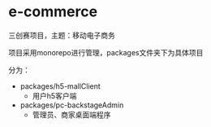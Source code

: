 # e-commerce

三创赛项目，主题：移动电子商务

项目采用monorepo进行管理，packages文件夹下为具体项目

分为：

- packages/h5-mallClient
  - 用户h5客户端
- packages/pc-backstageAdmin
  - 管理员、商家桌面端程序
